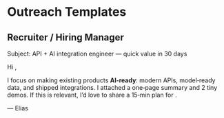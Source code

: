 # Outreach Templates

## Recruiter / Hiring Manager
Subject: API + AI integration engineer — quick value in 30 days

Hi <name>,

I focus on making existing products **AI‑ready**: modern APIs, model‑ready data, and shipped integrations. I attached a one‑page summary and 2 tiny demos. If this is relevant, I’d love to share a 15‑min plan for <company>.

— Elias
